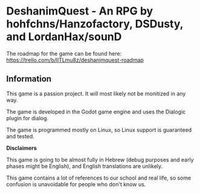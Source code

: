 # **DeshanimQuest - An RPG by hohfchns/Hanzofactory, DSDusty, and LordanHax/sounD**

The roadmap for the game can be found here: https://trello.com/b/llTLmu8z/deshanimquest-roadmap

## Information

This game is a passion project. It will most likely not be monitized in any way.

The game is developed in the Godot game engine and uses the Dialogic plugin for dialog.

The game is programmed mostly on Linux, so Linux support is guaranteed and tested.

**Disclaimers**

This game is going to be almost fully in Hebrew (debug purposes and early phases might be English), and English translations are unlikely.

This game contains a lot of references to our school and real life, so some confusion is unavoidable for people who don't know us.
